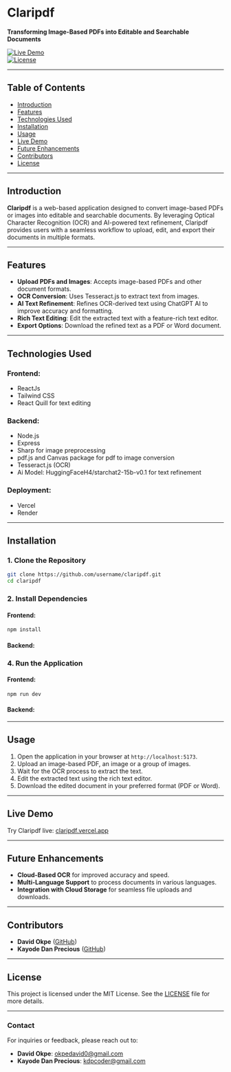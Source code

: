
# **Claripdf**  
**Transforming Image-Based PDFs into Editable and Searchable Documents**  

[![Live Demo](https://img.shields.io/badge/Live%20Demo-claripdf.vercel.app-blue)](https://claripdf.vercel.app)  
[![License](https://img.shields.io/badge/license-MIT-green.svg)](LICENSE)  

---

## **Table of Contents**
- [Introduction](#introduction)  
- [Features](#features)  
- [Technologies Used](#technologies-used)  
- [Installation](#installation)  
- [Usage](#usage)  
- [Live Demo](#live-demo)  
- [Future Enhancements](#future-enhancements)  
- [Contributors](#contributors)  
- [License](#license)

---

## **Introduction**  
**Claripdf** is a web-based application designed to convert image-based PDFs or images into editable and searchable documents. By leveraging Optical Character Recognition (OCR) and AI-powered text refinement, Claripdf provides users with a seamless workflow to upload, edit, and export their documents in multiple formats.

---

## **Features**  
- **Upload PDFs and Images**: Accepts image-based PDFs and other document formats.  
- **OCR Conversion**: Uses Tesseract.js to extract text from images.  
- **AI Text Refinement**: Refines OCR-derived text using ChatGPT AI to improve accuracy and formatting.  
- **Rich Text Editing**: Edit the extracted text with a feature-rich text editor.  
- **Export Options**: Download the refined text as a PDF or Word document.  

---

## **Technologies Used**  
### **Frontend:**  
- ReactJs	 
- Tailwind CSS  
- React Quill  for text editing

### **Backend:**  
- Node.js  
- Express 
- Sharp for image preprocessing
- pdf.js and Canvas package for pdf to image conversion
- Tesseract.js (OCR)  
- Ai Model: HuggingFaceH4/starchat2-15b-v0.1 for text refinement

### **Deployment:**  
- Vercel  
- Render

---

## **Installation**  

### 1. Clone the Repository  
```bash
git clone https://github.com/username/claripdf.git
cd claripdf
```

### 2. Install Dependencies  
#### **Frontend:**  
```bash
npm install
```

#### **Backend:** 

### 4. Run the Application  
#### **Frontend:**  
```bash
npm run dev
```

#### **Backend:**  


---

## **Usage**  
1. Open the application in your browser at `http://localhost:5173`.  
2. Upload an image-based PDF, an image or a group of images.  
3. Wait for the OCR process to extract the text.  
4. Edit the extracted text using the rich text editor.  
5. Download the edited document in your preferred format (PDF or Word).

---

## **Live Demo**  
Try Claripdf live: [claripdf.vercel.app](https://claripdf.vercel.app)

---

## **Future Enhancements**  
- **Cloud-Based OCR** for improved accuracy and speed.  
- **Multi-Language Support** to process documents in various languages.  
- **Integration with Cloud Storage** for seamless file uploads and downloads.  
---

## **Contributors**  
- **David Okpe** ([GitHub](https://github.com/Dave154))  
- **Kayode Dan Precious** ([GitHub](https://github.com/danprecious))

---

## **License**  
This project is licensed under the MIT License. See the [LICENSE](LICENSE) file for more details.

---

### **Contact**  
For inquiries or feedback, please reach out to:  
- **David Okpe**: okpedavid0@gmail.com  
- **Kayode Dan Precious**:	kdpcoder@gmail.com
